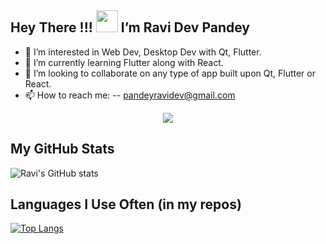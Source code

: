 ## Hey There !!! <img src='https://raw.githubusercontent.com/MartinHeinz/MartinHeinz/master/wave.gif' width=35> I’m Ravi Dev Pandey
- 👀 I’m interested in Web Dev, Desktop Dev with Qt, Flutter.
- 🌱 I’m currently learning Flutter along with React.
- 💞️ I’m looking to collaborate on any type of app built upon Qt, Flutter or React.
- 📫 How to reach me:
-- pandeyravidev@gmail.com

<p align="center"><img align="center" src="https://github-readme-streak-stats.herokuapp.com/?user=Literal-Eval&theme=github-dark"></p>

## My GitHub Stats
![Ravi's GitHub stats](https://github-readme-stats.vercel.app/api?username=Literal-Eval&show_icons=true&theme=github_dark&hide_border=true)

## Languages I Use Often (in my repos)
[![Top Langs](https://github-readme-stats.vercel.app/api/top-langs/?username=Literal-Eval&theme=github_dark&show_icons=true&&layout=compacthide_border=true)](https://github.com/Literal-Eval)

<!---
Literal-Eval/Literal-Eval is a ✨ special ✨ repository because its `README.md` (this file) appears on your GitHub profile.
You can click the Preview link to take a look at your changes.
--->
